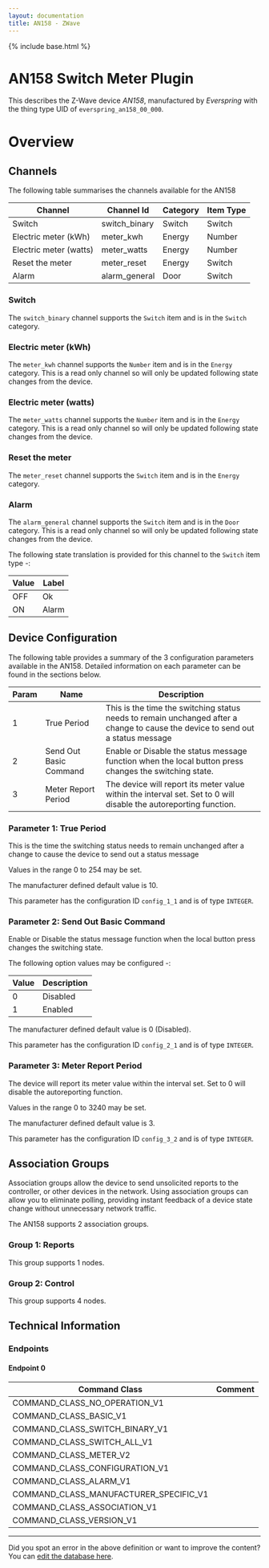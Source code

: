 ```yaml
---
layout: documentation
title: AN158 - ZWave
---
```


{% include base.html %}

# AN158 Switch Meter Plugin
This describes the Z-Wave device *AN158*, manufactured by *Everspring* with the thing type UID of ```everspring_an158_00_000```.

# Overview

## Channels
The following table summarises the channels available for the AN158

| Channel | Channel Id | Category | Item Type |
|---------|------------|----------|-----------|
| Switch | switch_binary | Switch | Switch | 
| Electric meter (kWh) | meter_kwh | Energy | Number | 
| Electric meter (watts) | meter_watts | Energy | Number | 
| Reset the meter | meter_reset | Energy | Switch | 
| Alarm | alarm_general | Door | Switch | 

### Switch
The ```switch_binary``` channel supports the ```Switch``` item and is in the ```Switch``` category.

### Electric meter (kWh)
The ```meter_kwh``` channel supports the ```Number``` item and is in the ```Energy``` category. This is a read only channel so will only be updated following state changes from the device.

### Electric meter (watts)
The ```meter_watts``` channel supports the ```Number``` item and is in the ```Energy``` category. This is a read only channel so will only be updated following state changes from the device.

### Reset the meter
The ```meter_reset``` channel supports the ```Switch``` item and is in the ```Energy``` category.

### Alarm
The ```alarm_general``` channel supports the ```Switch``` item and is in the ```Door``` category. This is a read only channel so will only be updated following state changes from the device.

The following state translation is provided for this channel to the ```Switch``` item type -:

| Value | Label     |
|-------|-----------|
| OFF | Ok |
| ON | Alarm |



## Device Configuration
The following table provides a summary of the 3 configuration parameters available in the AN158.
Detailed information on each parameter can be found in the sections below.

| Param | Name  | Description |
|-------|-------|-------------|
| 1 | True Period | This is the time the switching status needs to remain unchanged after a change to cause the device to send out a status message |
| 2 | Send Out Basic Command | Enable or Disable the status message function when the local button press changes the switching state. |
| 3 | Meter Report Period | The device will report its meter value within the interval set. Set to 0 will disable the autoreporting function. |

### Parameter 1: True Period
This is the time the switching status needs to remain unchanged after a change to cause the device to send out a status message

Values in the range 0 to 254 may be set.

The manufacturer defined default value is 10.

This parameter has the configuration ID ```config_1_1``` and is of type ```INTEGER```.


### Parameter 2: Send Out Basic Command
Enable or Disable the status message function when the local button press changes the switching state.

The following option values may be configured -:

| Value  | Description |
|--------|-------------|
| 0 | Disabled |
| 1 | Enabled |

The manufacturer defined default value is 0 (Disabled).

This parameter has the configuration ID ```config_2_1``` and is of type ```INTEGER```.


### Parameter 3: Meter Report Period
The device will report its meter value within the interval set. Set to 0 will disable the autoreporting function.

Values in the range 0 to 3240 may be set.

The manufacturer defined default value is 3.

This parameter has the configuration ID ```config_3_2``` and is of type ```INTEGER```.


## Association Groups
Association groups allow the device to send unsolicited reports to the controller, or other devices in the network. Using association groups can allow you to eliminate polling, providing instant feedback of a device state change without unnecessary network traffic.

The AN158 supports 2 association groups.

### Group 1: Reports

This group supports 1 nodes.

### Group 2: Control

This group supports 4 nodes.

## Technical Information

### Endpoints

#### Endpoint 0

| Command Class | Comment |
|---------------|---------|
| COMMAND_CLASS_NO_OPERATION_V1| |
| COMMAND_CLASS_BASIC_V1| |
| COMMAND_CLASS_SWITCH_BINARY_V1| |
| COMMAND_CLASS_SWITCH_ALL_V1| |
| COMMAND_CLASS_METER_V2| |
| COMMAND_CLASS_CONFIGURATION_V1| |
| COMMAND_CLASS_ALARM_V1| |
| COMMAND_CLASS_MANUFACTURER_SPECIFIC_V1| |
| COMMAND_CLASS_ASSOCIATION_V1| |
| COMMAND_CLASS_VERSION_V1| |

---

Did you spot an error in the above definition or want to improve the content?
You can [edit the database here](http://www.cd-jackson.com/index.php/zwave/zwave-device-database/zwave-device-list/devicesummary/27).
